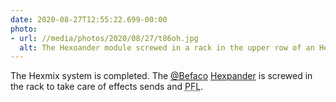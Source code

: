 ```yaml
---
date: 2020-08-27T12:55:22.699-00:00
photo:
- url: //media/photos/2020/08/27/t86oh.jpg
  alt: The Hexoander module screwed in a rack in the upper row of an Hexmix module
---
```

The Hexmix system is completed. The [@Befaco](https://twitter.com/befaco) [Hexpander](https://www.befaco.org/hexpander-2/) is screwed in the rack to take care of effects sends and <abbr title="Pre Fader Listening">PFL</abbr>.
